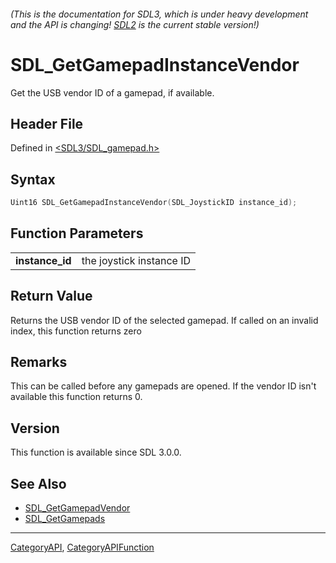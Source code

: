 ###### (This is the documentation for SDL3, which is under heavy development and the API is changing! [SDL2](https://wiki.libsdl.org/SDL2/) is the current stable version!)
# SDL_GetGamepadInstanceVendor

Get the USB vendor ID of a gamepad, if available.

## Header File

Defined in [<SDL3/SDL_gamepad.h>](https://github.com/libsdl-org/SDL/blob/main/include/SDL3/SDL_gamepad.h)

## Syntax

```c
Uint16 SDL_GetGamepadInstanceVendor(SDL_JoystickID instance_id);

```

## Function Parameters

|                     |                          |
| ------------------- | ------------------------ |
| **instance_id**     | the joystick instance ID |

## Return Value

Returns the USB vendor ID of the selected gamepad. If called on an invalid
index, this function returns zero

## Remarks

This can be called before any gamepads are opened. If the vendor ID isn't
available this function returns 0.

## Version

This function is available since SDL 3.0.0.

## See Also

- [SDL_GetGamepadVendor](SDL_GetGamepadVendor)
- [SDL_GetGamepads](SDL_GetGamepads)

----
[CategoryAPI](CategoryAPI), [CategoryAPIFunction](CategoryAPIFunction)

